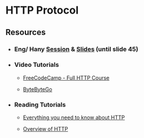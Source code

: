 # HTTP Protocol

## Resources

- ### Eng/ Hany [Session](https://drive.google.com/file/d/1i_y0d3QTwl5-BloyscsFSYYHVVKOixzE/view?usp=drive_link) & [Slides](https://drive.google.com/file/d/1jqCM5ebOkKEV35Ke6HDQNxaUlHGeThGJ/view?usp=drive_link) (until slide 45)

- ### Video Tutorials

    - [FreeCodeCamp - Full HTTP Course](https://youtu.be/2JYT5f2isg4?si=L-24lCJrbp7mup3I)

    - [ByteByteGo](https://youtu.be/a-sBfyiXysI?si=TIklbeVlKZGZgOoS)

- ### Reading Tutorials

    - [Everything you need to know about HTTP](https://cs.fyi/guide/http-in-depth)

    - [Overview of HTTP](https://developer.mozilla.org/en-US/docs/Web/HTTP/Overview)